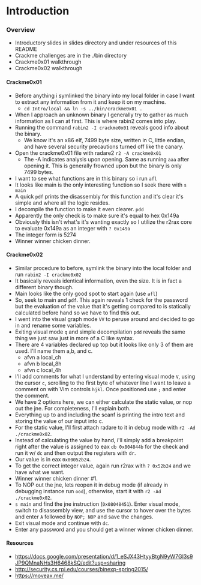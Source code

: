 # Introduction

### Overview
* Introductory slides in slides directory and under resources of this README
* Crackme challenges are in the ./bin directory
* Crackme0x01 walkthrough
* Crackme0x02 walkthrough

#### Crackme0x01
* Before anything i symlinked the binary into my local folder in case I want to extract any information from it and keep it on my machine. 
	* ``cd Intro/local && ln -s ../bin/crackme0x01 .``
* When I approach an unknown binary I generally try to gather as much information as I can at first. This is where rabin2 comes into play.
* Running the command ``rabin2 -I crackme0x01`` reveals good info about the binary.
	* We know it's an x86 elf, 7499 byte size, written in C, little endian, and have several security precautions turned off like the canary.
* Open the crackme0x01 file with radare2 ``r2 -A crackme0x01`` 
	* The -A indicates analysis upon opening. Same as running ``aaa`` after opening it. This is generally frowned upon but the binary is only 7499 bytes.	
* I want to see what functions are in this binary so i run ``afl``
* It looks like main is the only interesting function so I seek there with ``s main``
* A quick ``pdf`` prints the disassembly for this function and it's clear it's simple and where all the logic resides.
* I decompile the function to make it even clearer. ``pdd``
* Apparently the only check is to make sure it's equal to hex 0x149a 
* Obviously this isn't what's it's wanting exactly so I utilize the r2rax core to evaluate 0x149a as an integer with ``? 0x149a``
* The integer form is 5274
* Winner winner chicken dinner.

#### Crackme0x02
* Similar procedure to before, symlink the binary into the local folder and run ``rabin2 -I crackme0x02``
* It basically reveals identical information, even the size. It is in fact a different binary though.
* Main looks like the only good spot to start again (use ``afl``)
* So, seek to main and ``pdf``. This again reveals 1 check for the password but the evaluation of the value that it's getting compared to is statically calculated before hand so we have to find this out.
* I went into the visual graph mode ``VV`` to peruse around and decided to go in and rename some variables.
* Exiting visual mode ``q`` and simple decompilation ``pdd`` reveals the same thing we just saw just in more of a C like syntax.
* There are 4 variables declared up top but it looks like only 3 of them are used. I'll name them a,b, and c. 
	* afvn a local_ch
	* afvn b local_8h
	* afvn c local_4h 
* I'll add comments for what I understand by entering visual mode ``V``, using the cursor ``c``, scrolling to the first byte of whatever line I want to leave a comment on with Vim controls ``hjkl``. Once positioned use ``;`` and enter the comment.
* We have 2 options here, we can either calculate the static value, or nop out the jne. For completeness, I'll explain both.
* Everything up to and including the scanf is printing the intro text and storing the value of our input into c.
* For the static value, I'll first attach radare to it in debug mode with ``r2 -Ad ./crackme0x02``. 
* Instead of calculating the value by hand, i'll simply add a breakpoint right after the value is assigned to eax ``db 0x804844b`` for the check and run it w/ ``dc`` and then output the registers with ``dr``.
* Our value is in eax ``0x00052b24``.
* To get the correct integer value, again run r2rax with ``? 0x52b24`` and we have what we want. 
* Winner winner chicken dinner #1.
* To NOP out the jne, lets reopen it in debug mode (if already in debugging instance run ``ood``), otherwise, start it with ``r2 -Ad ./crackme0x02``.
* ``s main`` and find the jne instruction (``0x08048451``). Enter visual mode, switch to disassembly view, and use the cursor to hover over the bytes and enter ``A`` followed by ``NOP; NOP`` and save the changes.
* Exit visual mode and continue with ``dc``.
* Enter any password and you should get a winner winner chicken dinner.

#### Resources
* https://docs.google.com/presentation/d/1_eSJX43HtyyBtgN9yW7GI3s9JP9QMnaNHs3H6468kSQ/edit?usp=sharing
* http://security.cs.rpi.edu/courses/binexp-spring2015/
* https://moveax.me/
